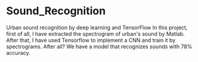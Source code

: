 # Sound_Recognition
Urban sound recognition by deep learning and TensorFlow
In this project, first of all, I have extracted the spectrogram of urban's sound by Matlab.
After that, I have used Tensorflow to implement a CNN and train it by spectrograms.
After all? We have a model that recognizes sounds with 78% accuracy.
